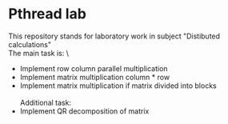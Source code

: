 # Pthread lab
This repository stands for laboratory work in subject "Distibuted calculations" \
The main task is: \
- Implement row  column parallel multiplication
- Implement matrix multiplication column * row
- Implement matrix multiplication if matrix divided into blocks
\
\
Additional task:
- Implement QR decomposition of matrix
